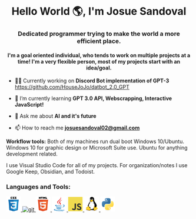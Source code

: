 <h1 align="center">Hello World 🌎, I'm Josue Sandoval</h1>
<h3 align="center">Dedicated programmer trying to make the world a more efficient place.</h3>
<h4 align="center">I'm a goal oriented individual, who tends to work on multiple projects at a time! I'm a very flexible person, most of my projects start with an idea/goal.</h4>

- 🧑‍💻 Currently working on **Discord Bot implementation of GPT-3** https://github.com/HouseJoJo/datbot_2.0_GPT

- 🌱 I’m currently learning **GPT 3.0 API, Webscrapping, Interactive JavaScript!**

- 💬 Ask me about **AI and it's future**

- 📫 How to reach me **josuesandoval02@gmail.com**

**Workflow tools:** Both of my machines run dual boot Windows 10/Ubuntu. Windows 10 for graphic design or Microsoft Suite use. Ubuntu for anything development related.

I use Visual Studio Code for all of my projects. For organization/notes I use Google Keep, Obsidian, and Todoist.

<p align="left">
</p>

<h3 align="left">Languages and Tools:</h3>
<p align="left"> <a href="https://www.w3schools.com/css/" target="_blank" rel="noreferrer"> <img src="https://raw.githubusercontent.com/devicons/devicon/master/icons/css3/css3-original-wordmark.svg" alt="css3" width="40" height="40"/> </a> <a href="https://git-scm.com/" target="_blank" rel="noreferrer"> <img src="https://www.vectorlogo.zone/logos/git-scm/git-scm-icon.svg" alt="git" width="40" height="40"/> </a> <a href="https://www.w3.org/html/" target="_blank" rel="noreferrer"> <img src="https://raw.githubusercontent.com/devicons/devicon/master/icons/html5/html5-original-wordmark.svg" alt="html5" width="40" height="40"/> </a> <a href="https://www.java.com" target="_blank" rel="noreferrer"> <img src="https://raw.githubusercontent.com/devicons/devicon/master/icons/java/java-original.svg" alt="java" width="40" height="40"/> </a> <a href="https://developer.mozilla.org/en-US/docs/Web/JavaScript" target="_blank" rel="noreferrer"> <img src="https://raw.githubusercontent.com/devicons/devicon/master/icons/javascript/javascript-original.svg" alt="javascript" width="40" height="40"/> </a> <a href="https://www.linux.org/" target="_blank" rel="noreferrer"> <img src="https://raw.githubusercontent.com/devicons/devicon/master/icons/linux/linux-original.svg" alt="linux" width="40" height="40"/> </a> <a href="https://www.python.org" target="_blank" rel="noreferrer"> <img src="https://raw.githubusercontent.com/devicons/devicon/master/icons/python/python-original.svg" alt="python" width="40" height="40"/> </a> </p>

